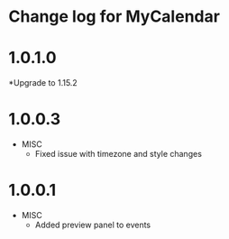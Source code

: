 # Change log for MyCalendar
# 1.0.1.0

*Upgrade to 1.15.2 
# 1.0.0.3

* MISC
  * Fixed issue with timezone and style changes

# 1.0.0.1

* MISC
    * Added preview panel to events 
